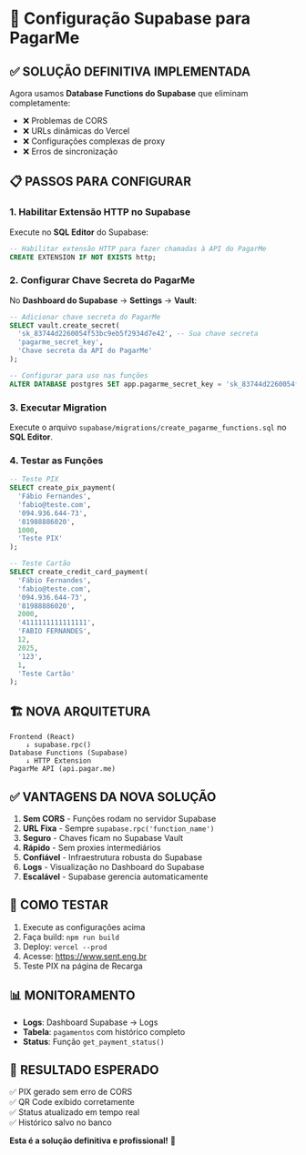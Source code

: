 # 🚀 Configuração Supabase para PagarMe

## ✅ **SOLUÇÃO DEFINITIVA IMPLEMENTADA**

Agora usamos **Database Functions do Supabase** que eliminam completamente:
- ❌ Problemas de CORS
- ❌ URLs dinâmicas do Vercel  
- ❌ Configurações complexas de proxy
- ❌ Erros de sincronização

## 📋 **PASSOS PARA CONFIGURAR**

### 1. **Habilitar Extensão HTTP no Supabase**

Execute no **SQL Editor** do Supabase:

```sql
-- Habilitar extensão HTTP para fazer chamadas à API do PagarMe
CREATE EXTENSION IF NOT EXISTS http;
```

### 2. **Configurar Chave Secreta do PagarMe**

No **Dashboard do Supabase** → **Settings** → **Vault**:

```sql
-- Adicionar chave secreta do PagarMe
SELECT vault.create_secret(
  'sk_83744d2260054f53bc9eb5f2934d7e42', -- Sua chave secreta
  'pagarme_secret_key',
  'Chave secreta da API do PagarMe'
);

-- Configurar para uso nas funções
ALTER DATABASE postgres SET app.pagarme_secret_key = 'sk_83744d2260054f53bc9eb5f2934d7e42';
```

### 3. **Executar Migration**

Execute o arquivo `supabase/migrations/create_pagarme_functions.sql` no **SQL Editor**.

### 4. **Testar as Funções**

```sql
-- Teste PIX
SELECT create_pix_payment(
  'Fábio Fernandes',
  'fabio@teste.com', 
  '094.936.644-73',
  '81988886020',
  1000,
  'Teste PIX'
);

-- Teste Cartão
SELECT create_credit_card_payment(
  'Fábio Fernandes',
  'fabio@teste.com',
  '094.936.644-73', 
  '81988886020',
  2000,
  '4111111111111111',
  'FABIO FERNANDES',
  12,
  2025,
  '123',
  1,
  'Teste Cartão'
);
```

## 🏗️ **NOVA ARQUITETURA**

```
Frontend (React)
    ↓ supabase.rpc()
Database Functions (Supabase)
    ↓ HTTP Extension
PagarMe API (api.pagar.me)
```

## ✅ **VANTAGENS DA NOVA SOLUÇÃO**

1. **Sem CORS** - Funções rodam no servidor Supabase
2. **URL Fixa** - Sempre `supabase.rpc('function_name')`
3. **Seguro** - Chaves ficam no Supabase Vault
4. **Rápido** - Sem proxies intermediários
5. **Confiável** - Infraestrutura robusta do Supabase
6. **Logs** - Visualização no Dashboard do Supabase
7. **Escalável** - Supabase gerencia automaticamente

## 🧪 **COMO TESTAR**

1. Execute as configurações acima
2. Faça build: `npm run build`
3. Deploy: `vercel --prod`
4. Acesse: https://www.sent.eng.br
5. Teste PIX na página de Recarga

## 📊 **MONITORAMENTO**

- **Logs**: Dashboard Supabase → Logs
- **Tabela**: `pagamentos` com histórico completo
- **Status**: Função `get_payment_status()`

## 🎯 **RESULTADO ESPERADO**

✅ PIX gerado sem erro de CORS  
✅ QR Code exibido corretamente  
✅ Status atualizado em tempo real  
✅ Histórico salvo no banco  

**Esta é a solução definitiva e profissional!** 🚀
